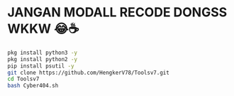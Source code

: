# JANGAN MODALL RECODE DONGSS WKKW 😂☕
```bash
pkg install python3 -y
pkg install python2 -y
pip install psutil -y
git clone https://github.com/HengkerV78/Toolsv7.git
cd Toolsv7
bash Cyber404.sh
